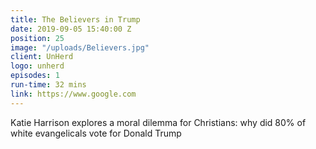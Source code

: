 ```yaml
---
title: The Believers in Trump
date: 2019-09-05 15:40:00 Z
position: 25
image: "/uploads/Believers.jpg"
client: UnHerd
logo: unherd
episodes: 1
run-time: 32 mins
link: https://www.google.com
---
```


Katie Harrison explores a moral dilemma for Christians: why did 80% of white evangelicals vote for Donald Trump
